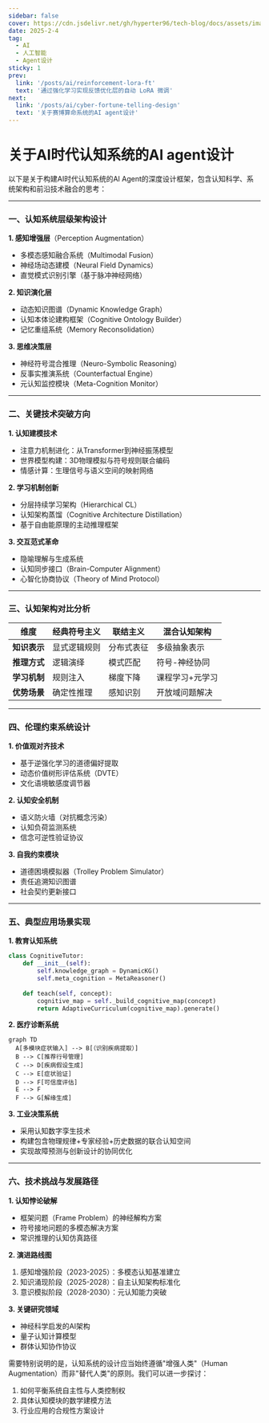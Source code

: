 ```yaml
---
sidebar: false
cover: https://cdn.jsdelivr.net/gh/hyperter96/tech-blog/docs/assets/images/background2.jpg
date: 2025-2-4
tag:
  - AI
  - 人工智能
  - Agent设计
sticky: 1
prev:
  link: '/posts/ai/reinforcement-lora-ft'
  text: '通过强化学习实现反馈优化层的自动 LoRA 微调'
next:
  link: '/posts/ai/cyber-fortune-telling-design'
  text: '关于赛博算命系统的AI agent设计'
---
```


# 关于AI时代认知系统的AI agent设计

以下是关于构建AI时代认知系统的AI Agent的深度设计框架，包含认知科学、系统架构和前沿技术融合的思考：

---

### 一、认知系统层级架构设计
**1. 感知增强层**（Perception Augmentation）
- 多模态感知融合系统（Multimodal Fusion）
- 神经场动态建模（Neural Field Dynamics）
- 直觉模式识别引擎（基于脉冲神经网络）

**2. 知识演化层**
- 动态知识图谱（Dynamic Knowledge Graph）
- 认知本体论建构框架（Cognitive Ontology Builder）
- 记忆重组系统（Memory Reconsolidation）

**3. 思维决策层**
- 神经符号混合推理（Neuro-Symbolic Reasoning）
- 反事实推演系统（Counterfactual Engine）
- 元认知监控模块（Meta-Cognition Monitor）

---

### 二、关键技术突破方向
**1. 认知建模技术**
- 注意力机制进化：从Transformer到神经振荡模型
- 世界模型构建：3D物理模拟与符号规则联合编码
- 情感计算：生理信号与语义空间的映射网络

**2. 学习机制创新**
- 分层持续学习架构（Hierarchical CL）
- 认知架构蒸馏（Cognitive Architecture Distillation）
- 基于自由能原理的主动推理框架

**3. 交互范式革命**
- 隐喻理解与生成系统
- 认知同步接口（Brain-Computer Alignment）
- 心智化协商协议（Theory of Mind Protocol）

---

### 三、认知架构对比分析
| 维度         | 经典符号主义           | 联结主义               | 混合认知架构        |
|--------------|------------------------|------------------------|--------------------|
| **知识表示** | 显式逻辑规则           | 分布式表征             | 多级抽象表示        |
| **推理方式** | 逻辑演绎               | 模式匹配               | 符号-神经协同       |
| **学习机制** | 规则注入               | 梯度下降               | 课程学习+元学习     |
| **优势场景** | 确定性推理             | 感知识别               | 开放域问题解决      |

---

### 四、伦理约束系统设计
**1. 价值观对齐技术**
- 基于逆强化学习的道德偏好提取
- 动态价值树形评估系统（DVTE）
- 文化语境敏感度调节器

**2. 认知安全机制**
- 语义防火墙（对抗概念污染）
- 认知负荷监测系统
- 信念可逆性验证协议

**3. 自我约束模块**
- 道德困境模拟器（Trolley Problem Simulator）
- 责任追溯知识图谱
- 社会契约更新接口

---

### 五、典型应用场景实现
**1. 教育认知系统**

```python
class CognitiveTutor:
    def __init__(self):
        self.knowledge_graph = DynamicKG()
        self.meta_cognition = MetaReasoner()
        
    def teach(self, concept):
        cognitive_map = self._build_cognitive_map(concept)
        return AdaptiveCurriculum(cognitive_map).generate()
```

**2. 医疗诊断系统**

```mermaid
graph TD
  A[多模块症状输入] --> B[（识别疾病提取）]
  B --> C[推荐行号管理]
  C --> D[疾病假设生成]
  C --> E[症状验证]
  D --> F[可信度评估]
  E --> F
  F --> G[解缘生成]
```

**3. 工业决策系统**
- 采用认知数字孪生技术
- 构建包含物理规律+专家经验+历史数据的联合认知空间
- 实现故障预测与创新设计的协同优化

---

### 六、技术挑战与发展路径
**1. 认知悖论破解**
- 框架问题（Frame Problem）的神经解构方案
- 符号接地问题的多模态解决方案
- 常识推理的认知仿真路径

**2. 演进路线图**
1. 感知增强阶段（2023-2025）：多模态认知基准建立
2. 知识涌现阶段（2025-2028）：自主认知架构标准化
3. 意识模拟阶段（2028-2030）：元认知能力突破

**3. 关键研究领域**
- 神经科学启发的AI架构
- 量子认知计算模型
- 群体认知协作协议

需要特别说明的是，认知系统的设计应当始终遵循"增强人类"（Human Augmentation）而非"替代人类"的原则。我们可以进一步探讨：

1. 如何平衡系统自主性与人类控制权
2. 具体认知模块的数学建模方法
3. 行业应用的合规性方案设计

